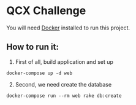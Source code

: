 # QCX Challenge

You will need [Docker](https://www.docker.com/) installed to run this project.

## How to run it:

1. First of all, build application and set up

`docker-compose up -d web`

2. Second, we need create the database

`docker-compose run --rm web rake db:create`

